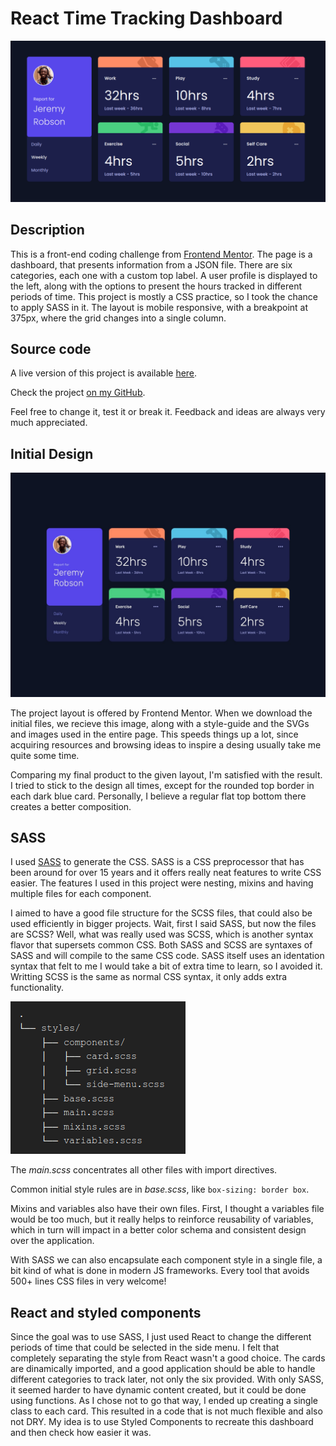 React Time Tracking Dashboard
=============================

<img src="../assets/time-tracking-dashboard.png" alt="Time Tracking screenshot">

## Description

This is a front-end coding challenge from [Frontend Mentor](https://www.frontendmentor.io/).
The page is a dashboard, that presents information from a JSON file.
There are six categories, each one with a custom top label.
A user profile is displayed to the left, along with the options to present the hours tracked in different periods of time.
This project is mostly a CSS practice, so I took the chance to apply SASS in it.
The layout is mobile responsive, with a breakpoint at 375px, where the grid changes into a single column.

## Source code

A live version of this project is available [here](https://lucky-nougat-bbe19b.netlify.app/).

Check the project [on my GitHub](https://github.com/cdpaiva/time-tracking-dashboard).

Feel free to change it, test it or break it.
Feedback and ideas are always very much appreciated.

## Initial Design

<img src="../assets/time-tracking-desktop-design.jpg" alt="Initial design">

The project layout is offered by Frontend Mentor.
When we download the initial files, we recieve this image, along with a style-guide and the SVGs and images used in the entire page.
This speeds things up a lot, since acquiring resources and browsing ideas to inspire a desing usually take me quite some time.

Comparing my final product to the given layout, I'm satisfied with the result.
I tried to stick to the design all times, except for the rounded top border in each dark blue card.
Personally, I believe a regular flat top bottom there creates a better composition.

## SASS

I used [SASS](https://sass-lang.com/) to generate the CSS.
SASS is a CSS preprocessor that has been around for over 15 years and it offers really neat features to write CSS easier.
The features I used in this project were nesting, mixins and having multiple files for each component.

I aimed to have a good file structure for the SCSS files, that could also be used efficiently in bigger projects.
Wait, first I said SASS, but now the files are SCSS? Well, what was really used was SCSS, which is another syntax flavor that supersets common CSS.
Both SASS and SCSS are syntaxes of SASS and will compile to the same CSS code.
SASS itself uses an identation syntax that felt to me I would take a bit of extra time to learn, so I avoided it.
Writting SCSS is the same as normal CSS syntax, it only adds extra functionality.

<img src="../assets/time-tracking-scss-structure.png" alt="styles file structure">

The _main.scss_ concentrates all other files with import directives.

Common initial style rules are in _base.scss_, like `box-sizing: border box`.

Mixins and variables also have their own files.
First, I thought a variables file would be too much, but it really helps to reinforce reusability of variables, which in turn will impact in a better color schema and consistent design over the application.

With SASS we can also encapsulate each component style in a single file, a bit kind of what is done in modern JS frameworks.
Every tool that avoids 500+ lines CSS files in very welcome!

## React and styled components

Since the goal was to use SASS, I just used React to change the different periods of time that could be selected in the side menu.
I felt that completely separating the style from React wasn't a good choice.
The cards are dinamically imported, and a good application should be able to handle different categories to track later, not only the six provided.
With only SASS, it seemed harder to have dynamic content created, but it could be done using functions.
As I chose not to go that way, I ended up creating a single class to each card.
This resulted in a code that is not much flexible and also not DRY.
My idea is to use Styled Components to recreate this dashboard and then check how easier it was.